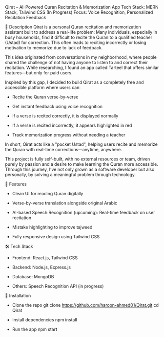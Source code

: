 Qirat – AI-Powered Quran Recitation & Memorization App
Tech Stack: MERN Stack, Tailwind CSS (In Progress)
Focus: Voice Recognition, Personalized Recitation Feedback

📌 Description
Qirat is a personal Quran recitation and memorization assistant built to address a real-life problem:
Many individuals, especially in busy households, find it difficult to recite the Quran to a qualified teacher (Ustad) for correction. This often leads to reciting incorrectly or losing motivation to memorize due to lack of feedback.

This idea originated from conversations in my neighborhood, where people shared the challenge of not having anyone to listen to and correct their recitation. While researching, I found an app called Tarteel that offers similar features—but only for paid users.

Inspired by this gap, I decided to build Qirat as a completely free and accessible platform where users can:

- Recite the Quran verse-by-verse

- Get instant feedback using voice recognition

- If a verse is recited correctly, it is displayed normally

- If a verse is recited incorrectly, it appears highlighted in red

- Track memorization progress without needing a teacher

In short, Qirat acts like a "pocket Ustad", helping users recite and memorize the Quran with real-time corrections—anytime, anywhere.

This project is fully self-built, with no external resources or team, driven purely by passion and a desire to make learning the Quran more accessible. Through this journey, I’ve not only grown as a software developer but also personally, by solving a meaningful problem through technology.

🌟 Features

- Clean UI for reading Quran digitally

- Verse-by-verse translation alongside original Arabic

- AI-based Speech Recognition (upcoming): Real-time feedback on user recitation

- Mistake highlighting to improve tajweed

- Fully responsive design using Tailwind CSS

🛠️ Tech Stack

- Frontend: React.js, Tailwind CSS
  
- Backend: Node.js, Express.js

- Database: MongoDB

- Others: Speech Recognition API (in progress)

🚀 Installation

- Clone the repo
git clone https://github.com/haroon-ahmed01/Qirat.git cd Qirat

- Install dependencies
npm install

- Run the app
npm start

